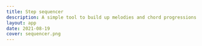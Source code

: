 ```yaml
---
title: Step sequencer
description: A simple tool to build up melodies and chord progressions
layout: app
date: 2021-08-19
cover: sequencer.png
---
```


<script setup>
import { defineClientComponent } from 'vitepress'

const StepSequencer = defineClientComponent(() => {
  return import('./StepSequencer.vue')
})
</script>

<StepSequencer />
